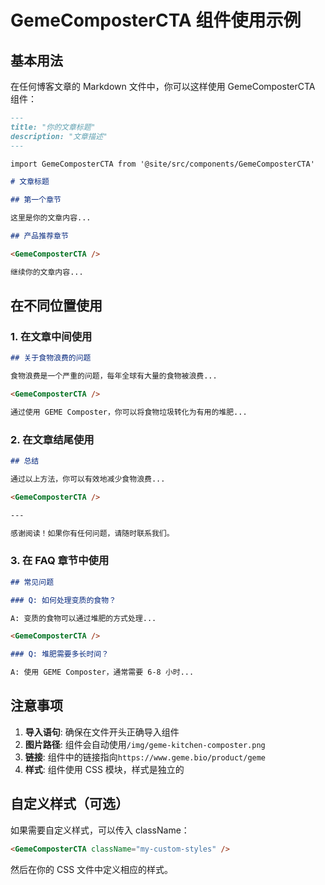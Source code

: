 # GemeComposterCTA 组件使用示例

## 基本用法

在任何博客文章的 Markdown 文件中，你可以这样使用 GemeComposterCTA 组件：

```markdown
---
title: "你的文章标题"
description: "文章描述"
---

import GemeComposterCTA from '@site/src/components/GemeComposterCTA'

# 文章标题

## 第一个章节

这里是你的文章内容...

## 产品推荐章节

<GemeComposterCTA />

继续你的文章内容...
```

## 在不同位置使用

### 1. 在文章中间使用

```markdown
## 关于食物浪费的问题

食物浪费是一个严重的问题，每年全球有大量的食物被浪费...

<GemeComposterCTA />

通过使用 GEME Composter，你可以将食物垃圾转化为有用的堆肥...
```

### 2. 在文章结尾使用

```markdown
## 总结

通过以上方法，你可以有效地减少食物浪费...

<GemeComposterCTA />

---

感谢阅读！如果你有任何问题，请随时联系我们。
```

### 3. 在 FAQ 章节中使用

```markdown
## 常见问题

### Q: 如何处理变质的食物？

A: 变质的食物可以通过堆肥的方式处理...

<GemeComposterCTA />

### Q: 堆肥需要多长时间？

A: 使用 GEME Composter，通常需要 6-8 小时...
```

## 注意事项

1. **导入语句**: 确保在文件开头正确导入组件
2. **图片路径**: 组件会自动使用`/img/geme-kitchen-composter.png`
3. **链接**: 组件中的链接指向`https://www.geme.bio/product/geme`
4. **样式**: 组件使用 CSS 模块，样式是独立的

## 自定义样式（可选）

如果需要自定义样式，可以传入 className：

```markdown
<GemeComposterCTA className="my-custom-styles" />
```

然后在你的 CSS 文件中定义相应的样式。
